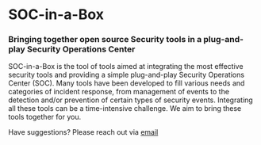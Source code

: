 # SOC-in-a-Box
### Bringing together open source Security tools in a plug-and-play Security Operations Center
SOC-in-a-Box is the tool of tools aimed at integrating the most effective security tools and providing a simple plug-and-play Security Operations Center (SOC). Many tools have been developed to fill various needs and categories of incident response, from management of events to the detection and/or prevention of certain types of security events. Integrating all these tools can be a time-intensive challenge. We aim to bring these tools together for you.

Have suggestions? Please reach out via [email](mailto:socinabox@pm.me)
